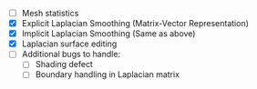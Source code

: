 - [ ] Mesh statistics
- [x] Explicit Laplacian Smoothing (Matrix-Vector Representation)
- [x] Implicit Laplacian Smoothing (Same as above)
- [x] Laplacian surface editing
- [ ] Additional bugs to handle:
  - [ ] Shading defect
  - [ ] Boundary handling in Laplacian matrix
